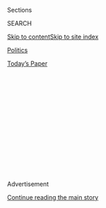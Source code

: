 <div id="app">

<div>

<div>

<div>

<div class="NYTAppHideMasthead css-1q2w90k e1suatyy0">

<div class="section css-ui9rw0 e1suatyy2">

<div class="css-eph4ug er09x8g0">

<div class="css-6n7j50">

</div>

<span class="css-1dv1kvn">Sections</span>

<div class="css-10488qs">

<span class="css-1dv1kvn">SEARCH</span>

</div>

[Skip to content](#site-content)[Skip to site
index](#site-index)

</div>

<div id="masthead-section-label" class="css-1wr3we4 eaxe0e00">

[Politics](https://www.nytimes.com/section/politics)

</div>

<div class="css-10698na e1huz5gh0">

</div>

</div>

<div id="masthead-bar-one" class="section hasLinks css-15hmgas e1csuq9d3">

<div class="css-uqyvli e1csuq9d0">

</div>

<div class="css-1uqjmks e1csuq9d1">

</div>

<div class="css-9e9ivx">

[](https://myaccount.nytimes.com/auth/login?response_type=cookie&client_id=vi)

</div>

<div class="css-1bvtpon e1csuq9d2">

[Today’s
Paper](https://www.nytimes.com/section/todayspaper)

</div>

</div>

</div>

</div>

<div data-aria-hidden="false">

<div id="site-content" data-role="main">

<div>

<div class="css-1aor85t" style="opacity:0.000000001;z-index:-1;visibility:hidden">

<div class="css-1hqnpie">

<div class="css-epjblv">

<span class="css-17xtcya">[Politics](/section/politics)</span><span class="css-x15j1o">|</span><span class="css-fwqvlz">Donald
Trump Says His Company Will Do ‘No New Deals’ During His
Term</span>

</div>

<div class="css-k008qs">

<div class="css-1iwv8en">

<span class="css-18z7m18"></span>

<div>

</div>

</div>

<span class="css-1n6z4y">https://nyti.ms/2hGO9nV</span>

<div class="css-1705lsu">

<div class="css-4xjgmj">

<div class="css-4skfbu" data-role="toolbar" data-aria-label="Social Media Share buttons, Save button, and Comments Panel with current comment count" data-testid="share-tools">

  - 
  - 
  - 
  - 
    
    <div class="css-6n7j50">
    
    </div>

  - 

</div>

</div>

</div>

</div>

</div>

</div>

<div class="css-13pd83m">

</div>

<div id="top-wrapper" class="css-1sy8kpn">

<div id="top-slug" class="css-l9onyx">

Advertisement

</div>

[Continue reading the main
story](#after-top)

<div class="ad top-wrapper" style="text-align:center;height:100%;display:block;min-height:250px">

<div id="top" class="place-ad" data-position="top" data-size-key="top">

</div>

</div>

<div id="after-top">

</div>

</div>

<div id="sponsor-wrapper" class="css-1hyfx7x">

<div id="sponsor-slug" class="css-19vbshk">

Supported by

</div>

[Continue reading the main
story](#after-sponsor)

<div id="sponsor" class="ad sponsor-wrapper" style="text-align:center;height:100%;display:block">

</div>

<div id="after-sponsor">

</div>

</div>

<div class="css-1vkm6nb ehdk2mb0">

# Donald Trump Says His Company Will Do ‘No New Deals’ During His Term

</div>

<div class="css-79elbk" data-testid="photoviewer-wrapper">

<div class="css-z3e15g" data-testid="photoviewer-wrapper-hidden">

</div>

<div class="css-1a48zt4 ehw59r15" data-testid="photoviewer-children">

![<span class="css-16f3y1r e13ogyst0" data-aria-hidden="true">President-elect
Donald J. Trump last week in Grand Rapids, Mich. He said on Twitter on
Monday night that he would leave his businesses before his inauguration
and that his grown sons, Eric and Donald Jr., along with other
executives, would manage
them.</span><span class="css-cnj6d5 e1z0qqy90" itemprop="copyrightHolder"><span class="css-1ly73wi e1tej78p0">Credit...</span><span><span>Doug
Mills/The New York
Times</span></span></span>](https://static01.nyt.com/images/2016/12/14/world/13TRUMPBIZ-1/13TRUMPBIZ-1-articleInline.jpg?quality=75&auto=webp&disable=upscale)

</div>

</div>

<div class="css-xt80pu e12qa4dv0">

<div class="css-18e8msd">

<div class="css-vp77d3 epjyd6m0">

<div class="css-1baulvz">

By [<span class="css-1baulvz" itemprop="name">Michael D.
Shear</span>](http://www.nytimes.com/by/michael-d-shear) and
[<span class="css-1baulvz last-byline" itemprop="name">Eric
Lipton</span>](http://www.nytimes.com/by/eric-lipton)

</div>

</div>

  - Dec. 12,
    2016

  - 
    
    <div class="css-4xjgmj">
    
    <div class="css-d8bdto" data-role="toolbar" data-aria-label="Social Media Share buttons, Save button, and Comments Panel with current comment count" data-testid="share-tools">
    
      - 
      - 
      - 
      - 
        
        <div class="css-6n7j50">
        
        </div>
    
      - 
    
    </div>
    
    </div>

</div>

</div>

<div class="section meteredContent css-1r7ky0e" name="articleBody" itemprop="articleBody">

<div class="css-1fanzo5 StoryBodyCompanionColumn">

<div class="css-53u6y8">

WASHINGTON — President-elect Donald J. Trump said late Monday night that
“no new deals will be done” by his real estate business while he is in
the Oval Office, a promise that appeared meant to address ethical
concerns about conflicts of interest between his elected position and
his real estate empire.

But the move is unlikely to satisfy critics, including the government’s
official ethics office, who have said the only way for Mr. Trump to
avoid such conflicts is to entirely divest his stake in the Trump
Organization.

Mr. Trump [said on
Twitter](https://twitter.com/realDonaldTrump/status/808528428123254785)
just after 11:30 p.m. that he would leave his businesses before his
inauguration and that his grown sons, Eric and Donald Jr., along with
other executives, would manage them. [He
added](https://twitter.com/realDonaldTrump/status/808529888630239232),
“No new deals will be done during my term(s) in office,” and promised
to hold a news conference soon to discuss the plans.

Mr. Trump had originally said, in an earlier Twitter post, that he would
announce his business plans during a news conference on Dec. 15. But
officials with the transition confirmed on Monday that the news
conference had been delayed.

</div>

</div>

<div class="css-1fanzo5 StoryBodyCompanionColumn">

<div class="css-53u6y8">

Now, he will not hold it until January — most likely before his
inauguration and after a vacation at his Mar-a-Lago resort in Florida,
officials said, confirming a report in Bloomberg News.

The officials said building a cabinet had consumed more of Mr. Trump’s
time than expected. And they said he needed more time to decide how to
deal with the large, iconic real estate holdings that are part of the
global Trump business.

Even if Mr. Trump and his children stop making new deals, the Trump
Organization already has a large basket of investments and branding
deals that present apparent conflicts of interest around the world.

In Washington, Mr. Trump and his family recently opened the Trump
International Hotel on Pennsylvania Avenue — in a building rented from a
federal government agency that Mr. Trump will soon oversee. Mr. Trump is
also part-owner of a hotel in Las Vegas, where a dispute with workers is
pending before the National Labor Relations Board, which Mr. Trump will
also oversee by appointing its members.

The Trump Organization has business partners in the Philippines, Brazil,
India, Turkey and other nations where Mr. Trump himself has acknowledged
a conflict of interest over real estate projects. At the same time, he
will need to deal with top officials in Turkey over matters like the
fight against the Islamic State and the continued crackdown on
dissidents there after an attempted coup.

</div>

</div>

<div class="css-1fanzo5 StoryBodyCompanionColumn">

<div class="css-53u6y8">

Mr. Trump, at least so far, has not given any hint that he intends to
sell these assets or sever ties with business partners; he says he will
instead turn over management of the operations to his children. His
family continues to personally profit from the investments, which ethics
experts said could present a conflict of interest even if Mr. Trump and
his family do not enter new deals.

Richard W. Painter, a White House ethics adviser under President George
W. Bush, said Mr. Trump’s latest Twitter posts meant very little in
terms of eliminating conflicts.

“It makes no sense to say ‘no new deals,’” Mr. Painter said, questioning
why the president-elect would make an announcement just before midnight
on a Monday. “What is he talking about?”

“Is he going to continue to borrow money from foreign banks like Bank of
China? That is a deal,” Mr. Painter said. “Or collect rent from foreign
government-owned companies? That is a deal. Will he still be hiring
people, or having people stay in his hotels?”

The news conference this week would have been Mr. Trump’s first since
the election. He had announced last week it on Twitter, promising to
“discuss the fact that I will be leaving my great business in total in
order to fully focus on running the country.”

</div>

</div>

</div>

<div>

</div>

<div>

</div>

<div>

</div>

<div>

<div id="bottom-wrapper" class="css-1ede5it">

<div id="bottom-slug" class="css-l9onyx">

Advertisement

</div>

[Continue reading the main
story](#after-bottom)

<div id="bottom" class="ad bottom-wrapper" style="text-align:center;height:100%;display:block;min-height:90px">

</div>

<div id="after-bottom">

</div>

</div>

</div>

</div>

</div>

## Site Index

<div>

</div>

## Site Information Navigation

  - [© <span>2020</span> <span>The New York Times
    Company</span>](https://help.nytimes.com/hc/en-us/articles/115014792127-Copyright-notice)

<!-- end list -->

  - [NYTCo](https://www.nytco.com/)
  - [Contact
    Us](https://help.nytimes.com/hc/en-us/articles/115015385887-Contact-Us)
  - [Work with us](https://www.nytco.com/careers/)
  - [Advertise](https://nytmediakit.com/)
  - [T Brand Studio](http://www.tbrandstudio.com/)
  - [Your Ad
    Choices](https://www.nytimes.com/privacy/cookie-policy#how-do-i-manage-trackers)
  - [Privacy](https://www.nytimes.com/privacy)
  - [Terms of
    Service](https://help.nytimes.com/hc/en-us/articles/115014893428-Terms-of-service)
  - [Terms of
    Sale](https://help.nytimes.com/hc/en-us/articles/115014893968-Terms-of-sale)
  - [Site
    Map](https://spiderbites.nytimes.com)
  - [Help](https://help.nytimes.com/hc/en-us)
  - [Subscriptions](https://www.nytimes.com/subscription?campaignId=37WXW)

</div>

</div>

</div>

</div>
